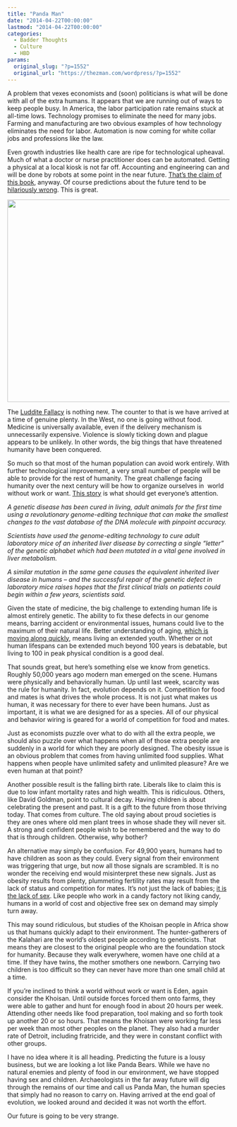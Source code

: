 ```yaml
---
title: "Panda Man"
date: "2014-04-22T00:00:00"
lastmod: "2014-04-22T00:00:00"
categories:
  - Badder Thoughts
  - Culture
  - HBD
params:
  original_slug: "?p=1552"
  original_url: "https://thezman.com/wordpress/?p=1552"
---
```


A problem that vexes economists and (soon) politicians is what will be
done with all of the extra humans. It appears that we are running out of
ways to keep people busy. In America, the labor participation rate
remains stuck at all-time lows. Technology promises to eliminate the
need for many jobs. Farming and manufacturing are two obvious examples
of how technology eliminates the need for labor. Automation is now
coming for white collar jobs and professions like the law.

Even growth industries like health care are ripe for technological
upheaval. Much of what a doctor or nurse practitioner does can be
automated. Getting a physical at a local kiosk is not far off.
Accounting and engineering can and will be done by robots at some point
in the near future. <a
href="http://www.amazon.com/The-Second-Machine-Age-Technologies-ebook/dp/B00D97HPQI"
rel="noopener noreferrer" target="_blank">That’s the claim of this
book</a>, anyway. Of course predictions about the future tend to be <a
href="http://publicdomainreview.org/collections/fashions-of-the-future-as-imagined-in-1893/"
rel="noopener noreferrer" target="_blank">hilariously wrong</a>. This is
great.

<img
src="https://farm8.staticflickr.com/7386/13698028443_c2bfc88640_b.jpg"
class="aligncenter" decoding="async" width="979" height="458" />

The <a href="http://en.wikipedia.org/wiki/Luddite_fallacy"
rel="noopener noreferrer" target="_blank">Luddite Fallacy</a> is nothing
new. The counter to that is we have arrived at a time of genuine plenty.
In the West, no one is going without food. Medicine is universally
available, even if the delivery mechanism is unnecessarily expensive.
Violence is slowly ticking down and plague appears to be unlikely. In
other words, the big things that have threatened humanity have been
conquered.

So much so that most of the human population can avoid work entirely.
With further technological improvement, a very small number of people
will be able to provide for the rest of humanity. The great challenge
facing humanity over the next century will be how to organize ourselves
in  world without work or want. <a
href="http://www.independent.co.uk/news/science/revealed-scientists-edit-dna-to-correct-adult-genes-and-cure-diseases-9273555.html"
rel="noopener noreferrer" target="_blank">This story</a> is what should
get everyone’s attention.

*A genetic disease has been cured in living, adult animals for the first
time using a revolutionary genome-editing technique that can make the
smallest changes to the vast database of the DNA molecule with pinpoint
accuracy.*

*Scientists have used the genome-editing technology to cure adult
laboratory mice of an inherited liver disease by correcting a single
“letter” of the genetic alphabet which had been mutated in a vital gene
involved in liver metabolism.*

*A similar mutation in the same gene causes the equivalent inherited
liver disease in humans – and the successful repair of the genetic
defect in laboratory mice raises hopes that the first clinical trials on
patients could begin within a few years, scientists said.*

Given the state of medicine, the big challenge to extending human life
is almost entirely genetic. The ability to fix these defects in our
genome means, barring accident or environmental issues, humans could
live to the maximum of their natural life. Better understanding of
aging, <a
href="http://www.nytimes.com/2014/03/05/business/in-pursuit-of-longevity-a-plan-to-harness-dna-sequencing.html"
rel="noopener noreferrer" target="_blank">which is moving along
quickly</a>, means living an extended youth. Whether or not human
lifespans can be extended much beyond 100 years is debatable, but living
to 100 in peak physical condition is a good deal.

That sounds great, but here’s something else we know from genetics.
Roughly 50,000 years ago modern man emerged on the scene. Humans were
physically and behaviorally human. Up until last week, scarcity was the
rule for humanity. In fact, evolution depends on it. Competition for
food and mates is what drives the whole process. It is not just what
makes us human, it was necessary for there to ever have been humans.
Just as important, it is what we are designed for as a species. All of
our physical and behavior wiring is geared for a world of competition
for food and mates.

Just as economists puzzle over what to do with all the extra people, we
should also puzzle over what happens when all of those extra people are
suddenly in a world for which they are poorly designed. The obesity
issue is an obvious problem that comes from having unlimited food
supplies. What happens when people have unlimited safety and unlimited
pleasure? Are we even human at that point?

Another possible result is the falling birth rate. Liberals like to
claim this is due to low infant mortality rates and high wealth. This is
ridiculous. Others, like David Goldman, point to cultural decay. Having
children is about celebrating the present and past. It is a gift to the
future from those thriving today. That comes from culture. The old
saying about proud societies is they are ones where old men plant trees
in whose shade they will never sit. A strong and confident people wish
to be remembered and the way to do that is through children. Otherwise,
why bother?

An alternative may simply be confusion. For 49,900 years, humans had to
have children as soon as they could. Every signal from their environment
was triggering that urge, but now all those signals are scrambled. It is
no wonder the receiving end would misinterpret these new signals. Just
as obesity results from plenty, plummeting fertility rates may result
from the lack of status and competition for mates. It’s not just the
lack of babies; <a
href="http://www.theguardian.com/commentisfree/2014/mar/18/why-generation-y-less-sex"
rel="noopener noreferrer" target="_blank">it is the lack of sex</a>.
Like people who work in a candy factory not liking candy, humans in a
world of cost and objective free sex on demand may simply turn away.

This may sound ridiculous, but studies of the Khoisan people in Africa
show us that humans quickly adapt to their environment. The
hunter-gatherers of the Kalahari are the world’s oldest people according
to geneticists. That means they are closest to the original people who
are the foundation stock for humanity. Because they walk everywhere,
women have one child at a time. If they have twins, the mother smothers
one newborn. Carrying two children is too difficult so they can never
have more than one small child at a time.

If you’re inclined to think a world without work or want is Eden, again
consider the Khoisan. Until outside forces forced them onto farms, they
were able to gather and hunt for enough food in about 20 hours per week.
Attending other needs like food preparation, tool making and so forth
took up another 20 or so hours. That means the Khoisan were working far
less per week than most other peoples on the planet. They also had a
murder rate of Detroit, including fratricide, and they were in constant
conflict with other groups.

I have no idea where it is all heading. Predicting the future is a lousy
business, but we are looking a lot like Panda Bears. While we have no
natural enemies and plenty of food in our environment, we have stopped
having sex and children. Archaeologists in the far away future will dig
through the remains of our time and call us Panda Man, the human species
that simply had no reason to carry on. Having arrived at the end goal of
evolution, we looked around and decided it was not worth the effort.

Our future is going to be very strange.

